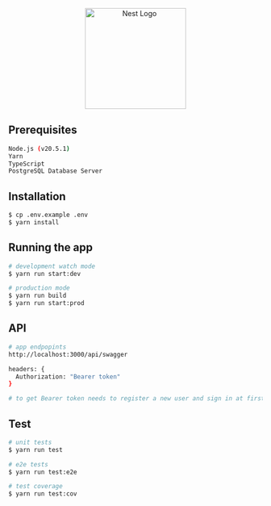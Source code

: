 <p align="center">
  <a href="http://nestjs.com/" target="blank"><img src="https://nestjs.com/img/logo-small.svg" width="200" alt="Nest Logo" /></a>
</p>

## Prerequisites
```bash
Node.js (v20.5.1)
Yarn
TypeScript
PostgreSQL Database Server
```

## Installation

```bash
$ cp .env.example .env
$ yarn install
```

## Running the app

```bash
# development watch mode
$ yarn run start:dev

# production mode
$ yarn run build
$ yarn run start:prod
```

## API
```bash
# app endpopints
http://localhost:3000/api/swagger

headers: {
  Authorization: "Bearer token"
}

# to get Bearer token needs to register a new user and sign in at first
```

## Test

```bash
# unit tests
$ yarn run test

# e2e tests
$ yarn run test:e2e

# test coverage
$ yarn run test:cov
```


